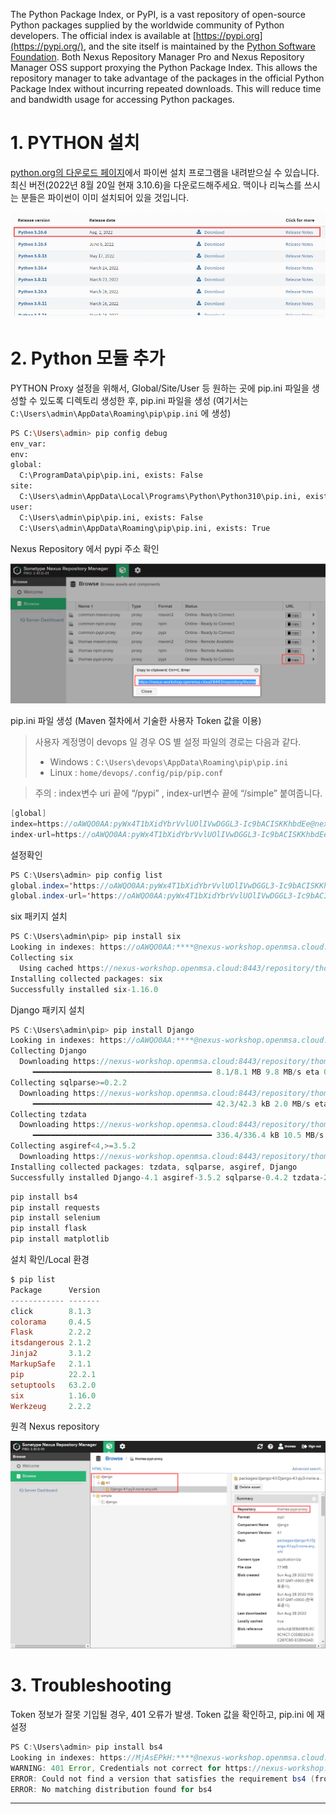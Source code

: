 The Python Package Index, or PyPI, is a vast repository of open-source Python packages supplied by the worldwide community of Python developers. The official index is available at [https://pypi.org](https://pypi.org/), and the site itself is maintained by the [Python Software Foundation](https://www.python.org/psf/). Both Nexus Repository Manager Pro and Nexus Repository Manager OSS support proxying the Python Package Index. This allows the repository manager to take advantage of the packages in the official Python Package Index without incurring repeated downloads. This will reduce time and bandwidth usage for accessing Python packages.

1\. PYTHON 설치
=============

[python.org의 다운로드 페이지](https://www.python.org/downloads/)에서 파이썬 설치 프로그램을 내려받으실 수 있습니다. 최신 버전(2022년 8월 20일 현재 3.10.6)을 다운로드해주세요. 맥이나 리눅스를 쓰시는 분들은 파이썬이 이미 설치되어 있을 것입니다.

![](https://github.com/OSCKOREA-WORKSHOP/NEXUS-Firewall/blob/main/img/2cd89e35-6b46-487a-9630-310643c29e19.png)

2\. Python 모듈 추가
================

PYTHON Proxy 설정을 위해서, Global/Site/User 등 원하는 곳에 pip.ini 파일을 생성할 수 있도록 디렉토리 생성한 후, pip.ini 파일을 생성 (여기서는 `C:\Users\admin\AppData\Roaming\pip\pip.ini` 에 생성)

```bash
PS C:\Users\admin> pip config debug
env_var:
env:
global:
  C:\ProgramData\pip\pip.ini, exists: False
site:
  C:\Users\admin\AppData\Local\Programs\Python\Python310\pip.ini, exists: False
user:
  C:\Users\admin\pip\pip.ini, exists: False
  C:\Users\admin\AppData\Roaming\pip\pip.ini, exists: True
```

Nexus Repository 에서 pypi 주소 확인

![](https://github.com/OSCKOREA-WORKSHOP/NEXUS-Firewall/blob/main/img/9e606276-5c1f-477d-bde5-58504ff0232a.png)

pip.ini 파일 생성 (Maven 절차에서 기술한 사용자 Token 값을 이용)

>사용자 계정명이 devops 일 경우 OS 별 설정 파일의 경로는 다음과 같다.
>*   Windows : `C:\Users\devops\AppData\Roaming\pip\pip.ini`
>*   Linux : `home/devops/.config/pip/pip.conf`
    

>주의 : index변수 uri 끝에 “/pypi” , index-url변수 끝에 “/simple” 붙여줍니다.

```java
[global]
index=https://oAWQO0AA:pyWx4T1bXidYbrVvlUOlIVwDGGL3-Ic9bACISKKhbdEe@nexus-workshop.openmsa.cloud:8443/repository/thomas-pypi-proxy/pypi
index-url=https://oAWQO0AA:pyWx4T1bXidYbrVvlUOlIVwDGGL3-Ic9bACISKKhbdEe@nexus-workshop.openmsa.cloud:8443/repository/thomas-pypi-proxy/simple
```

설정확인

```java
PS C:\Users\admin> pip config list
global.index='https://oAWQO0AA:pyWx4T1bXidYbrVvlUOlIVwDGGL3-Ic9bACISKKhbdEe@nexus-workshop.openmsa.cloud:8443/repository/thomas-pypi-proxy/pypi'
global.index-url='https://oAWQO0AA:pyWx4T1bXidYbrVvlUOlIVwDGGL3-Ic9bACISKKhbdEe@nexus-workshop.openmsa.cloud:8443/repository/thomas-pypi-proxy/simple'
```

six 패키지 설치

```java
PS C:\Users\admin\pip> pip install six
Looking in indexes: https://oAWQO0AA:****@nexus-workshop.openmsa.cloud:8443/repository/thomas-pypi-proxy/simple
Collecting six
  Using cached https://nexus-workshop.openmsa.cloud:8443/repository/thomas-pypi-proxy/packages/six/1.16.0/six-1.16.0-py2.py3-none-any.whl (11 kB)
Installing collected packages: six
Successfully installed six-1.16.0
```

Django 패키지 설치

```java
PS C:\Users\admin\pip> pip install Django
Looking in indexes: https://oAWQO0AA:****@nexus-workshop.openmsa.cloud:8443/repository/thomas-pypi-proxy/simple
Collecting Django
  Downloading https://nexus-workshop.openmsa.cloud:8443/repository/thomas-pypi-proxy/packages/django/4.1/Django-4.1-py3-none-any.whl (8.1 MB)
     ━━━━━━━━━━━━━━━━━━━━━━━━━━━━━━━━━━━━━━━━ 8.1/8.1 MB 9.8 MB/s eta 0:00:00
Collecting sqlparse>=0.2.2
  Downloading https://nexus-workshop.openmsa.cloud:8443/repository/thomas-pypi-proxy/packages/sqlparse/0.4.2/sqlparse-0.4.2-py3-none-any.whl (42 kB)
     ━━━━━━━━━━━━━━━━━━━━━━━━━━━━━━━━━━━━━━━━ 42.3/42.3 kB 2.0 MB/s eta 0:00:00
Collecting tzdata
  Downloading https://nexus-workshop.openmsa.cloud:8443/repository/thomas-pypi-proxy/packages/tzdata/2022.2/tzdata-2022.2-py2.py3-none-any.whl (336 kB)
     ━━━━━━━━━━━━━━━━━━━━━━━━━━━━━━━━━━━━━━━━ 336.4/336.4 kB 10.5 MB/s eta 0:00:00
Collecting asgiref<4,>=3.5.2
  Downloading https://nexus-workshop.openmsa.cloud:8443/repository/thomas-pypi-proxy/packages/asgiref/3.5.2/asgiref-3.5.2-py3-none-any.whl (22 kB)
Installing collected packages: tzdata, sqlparse, asgiref, Django
Successfully installed Django-4.1 asgiref-3.5.2 sqlparse-0.4.2 tzdata-2022.2
```

```java
pip install bs4
pip install requests
pip install selenium
pip install flask
pip install matplotlib
```

설치 확인/Local 환경

```powershell
$ pip list
Package      Version
------------ -------
click        8.1.3
colorama     0.4.5
Flask        2.2.2
itsdangerous 2.1.2
Jinja2       3.1.2
MarkupSafe   2.1.1
pip          22.2.1
setuptools   63.2.0
six          1.16.0
Werkzeug     2.2.2
```

원격 Nexus repository

![](https://github.com/OSCKOREA-WORKSHOP/NEXUS-Firewall/blob/main/img/2022-08-29_6-57-23.jpg)

3\. Troubleshooting
===================

Token 정보가 잘못 기입될 경우, 401 오류가 발생. Token 값을 확인하고, pip.ini 에 재설정

```java
PS C:\Users\admin> pip install bs4
Looking in indexes: https://MjAsEPkH:****@nexus-workshop.openmsa.cloud:8443/repository/thomas-pypi-proxy/simple
WARNING: 401 Error, Credentials not correct for https://nexus-workshop.openmsa.cloud:8443/repository/thomas-pypi-proxy/simple/bs4/
ERROR: Could not find a version that satisfies the requirement bs4 (from versions: none)
ERROR: No matching distribution found for bs4
```


* * *

